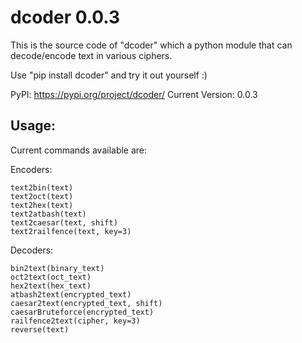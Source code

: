 # dcoder 0.0.3
This is the source code of "dcoder" which a python module that can decode/encode text in various ciphers.

Use "pip install dcoder" and try it out yourself :)

PyPI: https://pypi.org/project/dcoder/
Current Version: 0.0.3

## Usage:

Current commands available are:
    
Encoders:

    text2bin(text)
    text2oct(text)
    text2hex(text)
    text2atbash(text)
    text2caesar(text, shift)
    text2railfence(text, key=3)
Decoders:

    bin2text(binary_text)
    oct2text(oct_text)
    hex2text(hex_text)
    atbash2text(encrypted_text)
    caesar2text(encrypted_text, shift)
    caesarBruteforce(encrypted_text)
    railfence2text(cipher, key=3)
    reverse(text)
